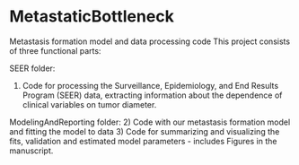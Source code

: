 # MetastaticBottleneck
Metastasis formation model and data processing code
This project consists of three functional parts:

SEER folder: 
1) Code for processing the Surveillance, Epidemiology, and End Results Program (SEER) data, extracting information about the dependence of clinical variables on tumor diameter.

ModelingAndReporting folder:
2) Code with our metastasis formation model and fitting the model to data
3) Code for summarizing and visualizing the fits, validation and estimated model parameters - includes Figures in the manuscript.
